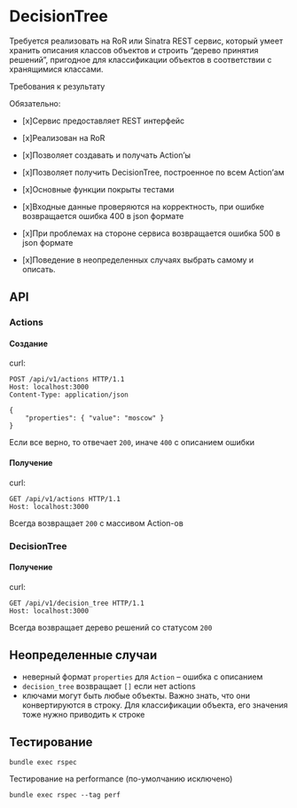 # DecisionTree

Требуется реализовать на RoR или Sinatra REST сервис, который умеет хранить описания классов объектов и строить “дерево принятия решений”, пригодное для классификации объектов в соответствии с хранящимися классами.

Требования к результату

Обязательно:

- [x]Сервис предоставляет REST интерфейс

- [x]Реализован на RoR

- [x]Позволяет создавать и получать Action’ы

- [x]Позволяет получить DecisionTree, построенное по всем Action’ам

- [x]Основные функции покрыты тестами

- [x]Входные данные проверяются на корректность, при ошибке возвращается ошибка 400 в json формате

- [x]При проблемах на стороне сервиса возвращается ошибка 500 в json формате

- [x]Поведение в неопределенных случаях выбрать самому и описать.

## API

### Actions

#### Создание

curl:

```
POST /api/v1/actions HTTP/1.1
Host: localhost:3000
Content-Type: application/json

{
	"properties": { "value": "moscow" }
}
````

Если все верно, то отвечает `200`, иначе `400` с описанием ошибки

#### Получение

curl:

```
GET /api/v1/actions HTTP/1.1
Host: localhost:3000
````

Всегда возвращает `200` с массивом Action-ов

### DecisionTree

#### Получение

curl:

```
GET /api/v1/decision_tree HTTP/1.1
Host: localhost:3000
````

Всегда возвращает дерево решений со статусом `200`


## Неопределенные случаи

- неверный формат `properties` для `Action` – ошибка с описанием
- `decision_tree` возвращает `[]` если нет actions
- ключами могут быть любые объекты. Важно знать, что они конвертируются в строку. Для классификации объекта, его значения тоже нужно приводить к строке

## Тестирование

```
bundle exec rspec
```

Тестирование на performance (по-умолчанию исключено)

```
bundle exec rspec --tag perf
```

